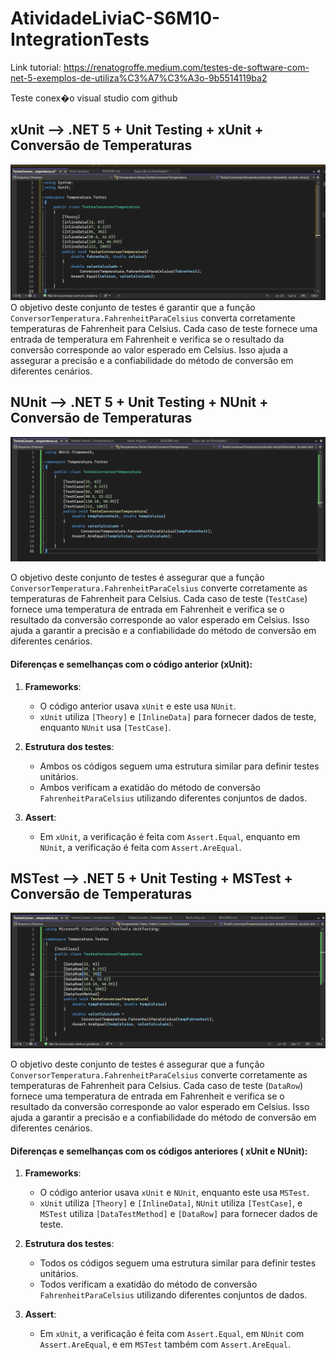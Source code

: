 # AtividadeLiviaC-S6M10-IntegrationTests

Link tutorial: https://renatogroffe.medium.com/testes-de-software-com-net-5-exemplos-de-utiliza%C3%A7%C3%A3o-9b5514119ba2

Teste conex�o visual studio com github

## xUnit --> .NET 5 + Unit Testing + xUnit + Conversão de Temperaturas

![alt text](image.png)
O objetivo deste conjunto de testes é garantir que a função `ConversorTemperatura.FahrenheitParaCelsius` converta corretamente temperaturas de Fahrenheit para Celsius. Cada caso de teste fornece uma entrada de temperatura em Fahrenheit e verifica se o resultado da conversão corresponde ao valor esperado em Celsius. Isso ajuda a assegurar a precisão e a confiabilidade do método de conversão em diferentes cenários.

## NUnit --> .NET 5 + Unit Testing + NUnit + Conversão de Temperaturas

![alt text](image-1.png)

O objetivo deste conjunto de testes é assegurar que a função `ConversorTemperatura.FahrenheitParaCelsius` converte corretamente as temperaturas de Fahrenheit para Celsius. Cada caso de teste (`TestCase`) fornece uma temperatura de entrada em Fahrenheit e verifica se o resultado da conversão corresponde ao valor esperado em Celsius. Isso ajuda a garantir a precisão e a confiabilidade do método de conversão em diferentes cenários.

#### Diferenças e semelhanças com o código anterior (xUnit):

1. **Frameworks**:
   - O código anterior usava `xUnit` e este usa `NUnit`.
   - `xUnit` utiliza `[Theory]` e `[InlineData]` para fornecer dados de teste, enquanto `NUnit` usa `[TestCase]`.

2. **Estrutura dos testes**:
   - Ambos os códigos seguem uma estrutura similar para definir testes unitários.
   - Ambos verificam a exatidão do método de conversão `FahrenheitParaCelsius` utilizando diferentes conjuntos de dados.

3. **Assert**:
   - Em `xUnit`, a verificação é feita com `Assert.Equal`, enquanto em `NUnit`, a verificação é feita com `Assert.AreEqual`.

## MSTest --> .NET 5 + Unit Testing + MSTest + Conversão de Temperaturas

![alt text](image-2.png)

O objetivo deste conjunto de testes é assegurar que a função `ConversorTemperatura.FahrenheitParaCelsius` converte corretamente as temperaturas de Fahrenheit para Celsius. Cada caso de teste (`DataRow`) fornece uma temperatura de entrada em Fahrenheit e verifica se o resultado da conversão corresponde ao valor esperado em Celsius. Isso ajuda a garantir a precisão e a confiabilidade do método de conversão em diferentes cenários.

#### Diferenças e semelhanças com os códigos anteriores ( xUnit e NUnit):

1. **Frameworks**:
   - O código anterior usava `xUnit` e `NUnit`, enquanto este usa `MSTest`.
   - `xUnit` utiliza `[Theory]` e `[InlineData]`, `NUnit` utiliza `[TestCase]`, e `MSTest` utiliza `[DataTestMethod]` e `[DataRow]` para fornecer dados de teste.

2. **Estrutura dos testes**:
   - Todos os códigos seguem uma estrutura similar para definir testes unitários.
   - Todos verificam a exatidão do método de conversão `FahrenheitParaCelsius` utilizando diferentes conjuntos de dados.

3. **Assert**:
   - Em `xUnit`, a verificação é feita com `Assert.Equal`, em `NUnit` com `Assert.AreEqual`, e em `MSTest` também com `Assert.AreEqual`.